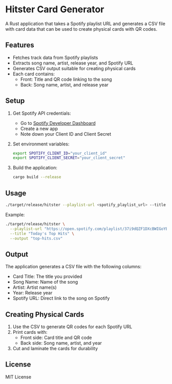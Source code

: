 # Hitster Card Generator

A Rust application that takes a Spotify playlist URL and generates a CSV file with card data that can be used to create physical cards with QR codes.

## Features

- Fetches track data from Spotify playlists
- Extracts song name, artist, release year, and Spotify URL
- Generates CSV output suitable for creating physical cards
- Each card contains:
  - Front: Title and QR code linking to the song
  - Back: Song name, artist, and release year

## Setup

1. Get Spotify API credentials:
   - Go to [Spotify Developer Dashboard](https://developer.spotify.com/dashboard)
   - Create a new app
   - Note down your Client ID and Client Secret

2. Set environment variables:
   ```bash
   export SPOTIFY_CLIENT_ID="your_client_id"
   export SPOTIFY_CLIENT_SECRET="your_client_secret"
   ```

3. Build the application:
   ```bash
   cargo build --release
   ```

## Usage

```bash
./target/release/hitster --playlist-url <spotify_playlist_url> --title <card_title> --output <output_file.csv>
```

Example:
```bash
./target/release/hitster \
  --playlist-url "https://open.spotify.com/playlist/37i9dQZF1DXcBWIGoYBM5M" \
  --title "Today's Top Hits" \
  --output "top-hits.csv"
```

## Output

The application generates a CSV file with the following columns:
- Card Title: The title you provided
- Song Name: Name of the song
- Artist: Artist name(s)
- Year: Release year
- Spotify URL: Direct link to the song on Spotify

## Creating Physical Cards

1. Use the CSV to generate QR codes for each Spotify URL
2. Print cards with:
   - Front side: Card title and QR code
   - Back side: Song name, artist, and year
3. Cut and laminate the cards for durability

## License

MIT License